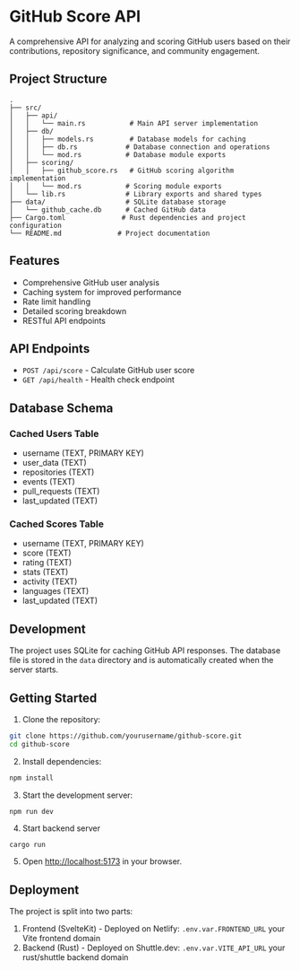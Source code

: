 # GitHub Score API

A comprehensive API for analyzing and scoring GitHub users based on their contributions, repository significance, and community engagement.

## Project Structure

```
.
├── src/
│   ├── api/
│   │   └── main.rs           # Main API server implementation
│   ├── db/
│   │   ├── models.rs         # Database models for caching
│   │   ├── db.rs            # Database connection and operations
│   │   └── mod.rs           # Database module exports
│   ├── scoring/
│   │   ├── github_score.rs   # GitHub scoring algorithm implementation
│   │   └── mod.rs           # Scoring module exports
│   └── lib.rs               # Library exports and shared types
├── data/                    # SQLite database storage
│   └── github_cache.db      # Cached GitHub data
├── Cargo.toml              # Rust dependencies and project configuration
└── README.md              # Project documentation
```

## Features

- Comprehensive GitHub user analysis
- Caching system for improved performance
- Rate limit handling
- Detailed scoring breakdown
- RESTful API endpoints

## API Endpoints

- `POST /api/score` - Calculate GitHub user score
- `GET /api/health` - Health check endpoint

## Database Schema

### Cached Users Table
- username (TEXT, PRIMARY KEY)
- user_data (TEXT)
- repositories (TEXT)
- events (TEXT)
- pull_requests (TEXT)
- last_updated (TEXT)

### Cached Scores Table
- username (TEXT, PRIMARY KEY)
- score (TEXT)
- rating (TEXT)
- stats (TEXT)
- activity (TEXT)
- languages (TEXT)
- last_updated (TEXT)


## Development

The project uses SQLite for caching GitHub API responses. The database file is stored in the `data` directory and is automatically created when the server starts.

## Getting Started

1. Clone the repository:
```bash
git clone https://github.com/yourusername/github-score.git
cd github-score
```

2. Install dependencies:
```bash
npm install
```

3. Start the development server:
```bash
npm run dev
```
4. Start backend server
```
cargo run
```

5. Open [http://localhost:5173](http://localhost:5173) in your browser.


## Deployment

The project is split into two parts:
1. Frontend (SvelteKit) - Deployed on Netlify: `.env.var.FRONTEND_URL` your Vite frontend domain
2. Backend (Rust) - Deployed on Shuttle.dev: `.env.var.VITE_API_URL`  your rust/shuttle backend domain




